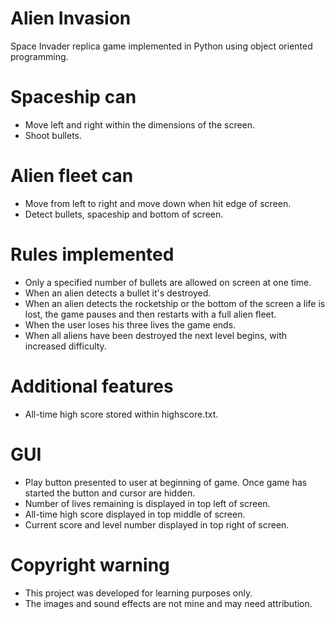 # Alien Invasion
Space Invader replica game implemented in Python using object oriented programming.

# Spaceship can
* Move left and right within the dimensions of the screen.
* Shoot bullets.

# Alien fleet can
* Move from left to right and move down when hit edge of screen.
* Detect bullets, spaceship and bottom of screen.

# Rules implemented
* Only a specified number of bullets are allowed on screen at one time.
* When an alien detects a bullet it's destroyed.
* When an alien detects the rocketship or the bottom of the screen a life is lost, the game pauses and then restarts with a full alien fleet.
* When the user loses his three lives the game ends.
* When all aliens have been destroyed the next level begins, with increased difficulty.

# Additional features
* All-time high score stored within highscore.txt.

# GUI
* Play button presented to user at beginning of game. Once game has started the button and cursor are hidden.
* Number of lives remaining is displayed in top left of screen.
* All-time high score displayed in top middle of screen.
* Current score and level number displayed in top right of screen.

# Copyright warning
* This project was developed for learning purposes only.
* The images and sound effects are not mine and may need attribution.
